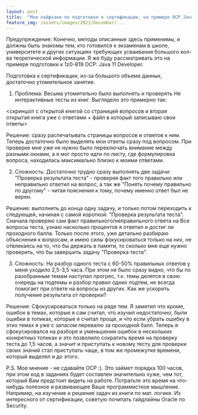 ```yaml
---
layout: post
title:  "Мои лайфхаки по подготовке к сертификации, на примере OCP Java 11"
feature_img: /assets/images/2021/December/...
---
```


Предупреждение: Конечно, методы описанные здесь применимы, и должны быть знакомы тем, кто готовился к экзаменам в школе, университете и других ситуациях требующих усваивания большого кол-ва теоретической информации. Я же буду рассматривать это на примере подготовки к 1z0-819 OCP: Java 11 Developer.

Подготовка к сертификации, из-за большого объема данных, достаточно утомительное занятие. 


1. Проблема: Весьма утомительно было выполнять и проверять Не интерактивные тесты из книг. Выглядело это примерно так:

<скриншот с открытой книгой со страницей вопросов и вторая открытая книга уже с ответами + файл в который записываю свои ответы>

Решение: сразу распечатывать страницы вопросов и ответов к ним. 
Теперь достаточно было выделять мои ответы сразу под вопросом. При проверке мне уже не нужно было переключать внимание между разными окнами, а я мог просто идти по листу, где формулировка вопроса, находилась максимально близко к моими ответами. 


2. Сложность: Достаточно трудно сразу выполнять две задачи: "Проверка результата теста" - проверяя факт того правильно или неправильно ответил на вопрос, а так же "Понять почему правильно по другому" - читая пояснения к тому,  почему именно ответ был не верен. 



Решение: выполнить до конца одну задачу, и только потом переходить к следующей, начиная с самой короткой: "Проверка результата теста".
Сначала проверяю сам факт правильного/неправильного ответа на Все вопросы теста, узнаю насколько процентов я ответил и достиг ли проходного балла. Только после этого, уже детально разбираю объяснения к вопросам, и имею силы фокусироваться только на них, не отвлекаясь на то, что бы держать в памяти, то сколько мне еще нужно проверить, что бы завершить задачу "Проверка теста".


3. Сложность: На разбор одного теста с 60-50% правильных ответов у меня уходило 2,5-3,5 часа. При этом не было сразу видно, что бы по разобранным темам наступал прогрес, т.к. темы делятся в свою очередь на подтемы и разбор правил одних подтем, не всегда помогает при ответе на вопросы из других. Как же ускорить получение результата от проверки?  

Решение: Сфокусироваться только на ряде тем. 
Я заметил что кроме, ошибок в темах, которые я сам считал, что изучил недостаточно, были ошибки в топиках, которые я считал проще, и что если убрать ошибку в этих темах я уже с запасом перевалю за проходной балл. 
Теперь я сфокусировался на разборе и уменьшении ошибок в нескольких конкретныз топиках и это позволило сократить время на проверку теста до 1,5 часов, а значит и приступать к новому тесту для проверки своих знаний стал приступать чаще, в том же промежутке времени, который выделял и до этого.

P.S.
Мое мнение - не сдавайте OCP :).
Это займет порядка 100 часов, при этом код в заданиях будет составлен значительно хуже, чем тот, который Вам предстоит видеть на работе. Потратьте это время на что-нибудь полезное и развивающее Ваше программисткое мышление. Например, на изучение и решение задач из книги по мат. логике. 
Из интересного от сертификации, советую почитать гайдлайны Oracle по Security. 